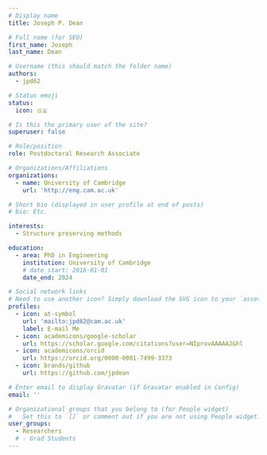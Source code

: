 ```yaml
---
# Display name
title: Joseph P. Dean

# Full name (for SEO)
first_name: Joseph
last_name: Dean

# Username (this should match the folder name)
authors:
  - jpd62

# Status emoji
status:
  icon: 🇬🇧

# Is this the primary user of the site?
superuser: false

# Role/position
role: Postdoctoral Research Associate

# Organizations/Affiliations
organizations:
  - name: University of Cambridge
    url: 'http://eng.cam.ac.uk'

# Short bio (displayed in user profile at end of posts)
# bio: Etc.

interests:
  - Structure preserving methods

education:
  - area: PhD in Engineering
    institution: University of Cambridge
    # date_start: 2016-01-01
    date_end: 2024

# Social network links
# Need to use another icon? Simply download the SVG icon to your `assets/media/icons/` folder.
profiles:
  - icon: at-symbol
    url: 'mailto:jpd62@cam.ac.uk'
    label: E-mail Me
  - icon: academicons/google-scholar
    url: https://scholar.google.com/citations?user=NIprovAAAAAJ&hl
  - icon: academicons/orcid
    url: https://orcid.org/0000-0001-7499-3373
  - icon: brands/github
    url: https://github.com/jpdean

# Enter email to display Gravatar (if Gravatar enabled in Config)
email: ''

# Organizational groups that you belong to (for People widget)
#   Set this to `[]` or comment out if you are not using People widget.
user_groups:
  - Researchers
  # - Grad Students
---
```


<!-- Joe . . . -->